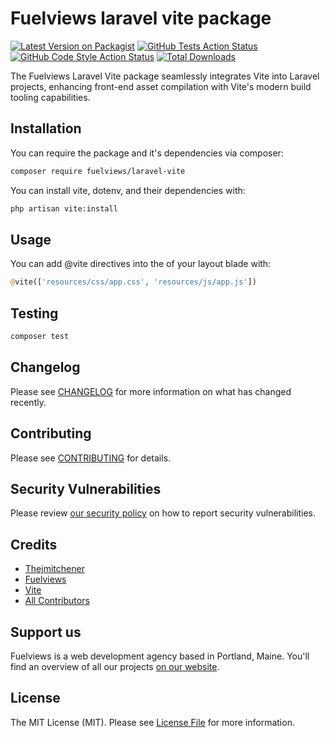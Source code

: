 # Fuelviews laravel vite package

[![Latest Version on Packagist](https://img.shields.io/packagist/v/fuelviews/laravel-vite.svg?style=flat-square)](https://packagist.org/packages/fuelviews/laravel-vite)
[![GitHub Tests Action Status](https://img.shields.io/github/actions/workflow/status/fuelviews/laravel-vite/run-tests.yml?branch=main&label=tests&style=flat-square)](https://github.com/fuelviews/laravel-vite/actions?query=workflow%3Arun-tests+branch%3Amain)
[![GitHub Code Style Action Status](https://img.shields.io/github/actions/workflow/status/fuelviews/laravel-vite/fix-php-code-style-issues.yml?branch=main&label=code%20style&style=flat-square)](https://github.com/fuelviews/laravel-vite/actions?query=workflow%3A"Fix+PHP+code+style+issues"+branch%3Amain)
[![Total Downloads](https://img.shields.io/packagist/dt/fuelviews/laravel-vite.svg?style=flat-square)](https://packagist.org/packages/fuelviews/laravel-vite)

The Fuelviews Laravel Vite package seamlessly integrates Vite into Laravel projects, enhancing front-end asset compilation with Vite's modern build tooling capabilities.

## Installation

You can require the package and it's dependencies via composer:

```bash
composer require fuelviews/laravel-vite
```

You can install vite, dotenv, and their dependencies with:

```bash
php artisan vite:install
```

## Usage

You can add @vite directives into the <head> of your layout blade with:

```php
@vite(['resources/css/app.css', 'resources/js/app.js'])
````

## Testing

```bash
composer test
```

## Changelog

Please see [CHANGELOG](CHANGELOG.md) for more information on what has changed recently.

## Contributing

Please see [CONTRIBUTING](CONTRIBUTING.md) for details.

## Security Vulnerabilities

Please review [our security policy](../../security/policy) on how to report security vulnerabilities.

## Credits

- [Thejmitchener](https://github.com/thejmitchener)
- [Fuelviews](https://github.com/fuelviews)
- [Vite](https://github.com/vitejs/vite)
- [All Contributors](../../contributors)

## Support us

Fuelviews is a web development agency based in Portland, Maine. You'll find an overview of all our projects [on our website](https://fuelviews.com).

## License

The MIT License (MIT). Please see [License File](LICENSE.md) for more information.
